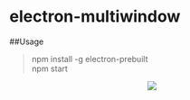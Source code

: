 # electron-multiwindow

##Usage
> npm install -g electron-prebuilt <br>
> npm start

<center><img src="multiwindow (1).gif"/></center>
